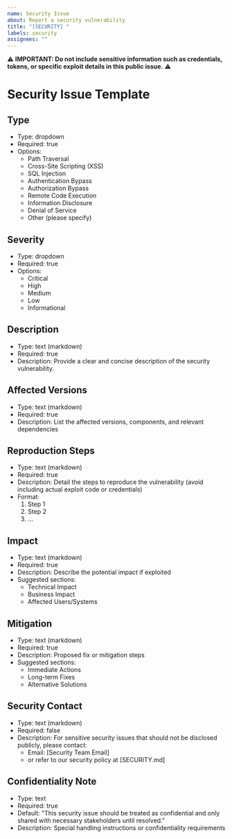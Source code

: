 ```yaml
---
name: Security Issue
about: Report a security vulnerability
title: "[SECURITY] "
labels: security
assignees: ""
---
```


⚠️ **IMPORTANT: Do not include sensitive information such as credentials, tokens, or specific exploit details in this public issue.** ⚠️

# Security Issue Template

## Type

- Type: dropdown
- Required: true
- Options:
  - Path Traversal
  - Cross-Site Scripting (XSS)
  - SQL Injection
  - Authentication Bypass
  - Authorization Bypass
  - Remote Code Execution
  - Information Disclosure
  - Denial of Service
  - Other (please specify)

## Severity

- Type: dropdown
- Required: true
- Options:
  - Critical
  - High
  - Medium
  - Low
  - Informational

## Description

- Type: text (markdown)
- Required: true
- Description: Provide a clear and concise description of the security vulnerability.

## Affected Versions

- Type: text (markdown)
- Required: true
- Description: List the affected versions, components, and relevant dependencies

## Reproduction Steps

- Type: text (markdown)
- Required: true
- Description: Detail the steps to reproduce the vulnerability (avoid including actual exploit code or credentials)
- Format:
  1. Step 1
  2. Step 2
  3. ...

## Impact

- Type: text (markdown)
- Required: true
- Description: Describe the potential impact if exploited
- Suggested sections:
  - Technical Impact
  - Business Impact
  - Affected Users/Systems

## Mitigation

- Type: text (markdown)
- Required: true
- Description: Proposed fix or mitigation steps
- Suggested sections:
  - Immediate Actions
  - Long-term Fixes
  - Alternative Solutions

## Security Contact

- Type: text (markdown)
- Required: false
- Description: For sensitive security issues that should not be disclosed publicly, please contact:
  - Email: [Security Team Email]
  - or refer to our security policy at [SECURITY.md]

## Confidentiality Note

- Type: text
- Required: true
- Default: "This security issue should be treated as confidential and only shared with necessary stakeholders until resolved."
- Description: Special handling instructions or confidentiality requirements
